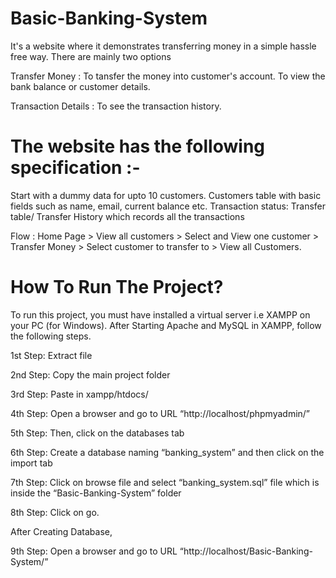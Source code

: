 # Basic-Banking-System

It's a website where it demonstrates transferring money in a simple hassle free way. There are mainly two options

Transfer Money : To tansfer the money into customer's account. To view the bank balance or customer details. 

Transaction Details : To see the transaction history.

# The website has the following specification :- 
Start with a dummy data for upto 10 customers. Customers table with basic fields such as name, email, current balance etc. Transaction status: Transfer table/ Transfer History which records all the transactions

Flow : Home Page > View all customers > Select and View one customer > Transfer Money > Select customer to transfer to > View all Customers.

# How To Run The Project?
To run this project, you must have installed a virtual server i.e XAMPP on your PC (for Windows).
After Starting Apache and MySQL in XAMPP, follow the following steps.

1st Step: Extract file

2nd Step: Copy the main project folder

3rd Step: Paste in xampp/htdocs/

4th Step: Open a browser and go to URL “http://localhost/phpmyadmin/”

5th Step: Then, click on the databases tab

6th Step: Create a database naming “banking_system” and then click on the import tab

7th Step: Click on browse file and select “banking_system.sql” file which is inside the “Basic-Banking-System” folder

8th Step: Click on go.

After Creating Database,

9th Step: Open a browser and go to URL “http://localhost/Basic-Banking-System/”
